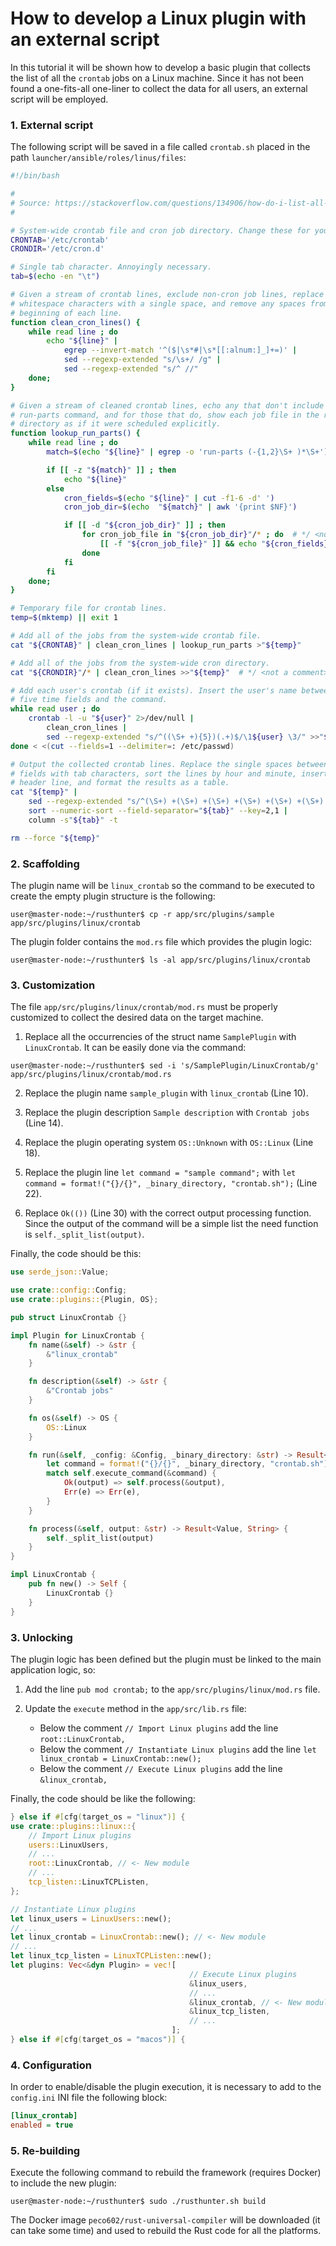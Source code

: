 # How to develop a Linux plugin with an external script

In this tutorial it will be shown how to develop a basic plugin that collects the list of all the `crontab` jobs on a Linux machine. Since it has not been found a one-fits-all one-liner to collect the data for all users, an external script will be employed. 

### 1. External script

The following script will be saved in a file called `crontab.sh` placed in the path `launcher/ansible/roles/linus/files`:

```bash
#!/bin/bash

#
# Source: https://stackoverflow.com/questions/134906/how-do-i-list-all-cron-jobs-for-all-users
#

# System-wide crontab file and cron job directory. Change these for your system.
CRONTAB='/etc/crontab'
CRONDIR='/etc/cron.d'

# Single tab character. Annoyingly necessary.
tab=$(echo -en "\t")

# Given a stream of crontab lines, exclude non-cron job lines, replace
# whitespace characters with a single space, and remove any spaces from the
# beginning of each line.
function clean_cron_lines() {
    while read line ; do
        echo "${line}" |
            egrep --invert-match '^($|\s*#|\s*[[:alnum:]_]+=)' |
            sed --regexp-extended "s/\s+/ /g" |
            sed --regexp-extended "s/^ //"
    done;
}

# Given a stream of cleaned crontab lines, echo any that don't include the
# run-parts command, and for those that do, show each job file in the run-parts
# directory as if it were scheduled explicitly.
function lookup_run_parts() {
    while read line ; do
        match=$(echo "${line}" | egrep -o 'run-parts (-{1,2}\S+ )*\S+')

        if [[ -z "${match}" ]] ; then
            echo "${line}"
        else
            cron_fields=$(echo "${line}" | cut -f1-6 -d' ')
            cron_job_dir=$(echo  "${match}" | awk '{print $NF}')

            if [[ -d "${cron_job_dir}" ]] ; then
                for cron_job_file in "${cron_job_dir}"/* ; do  # */ <not a comment>
                    [[ -f "${cron_job_file}" ]] && echo "${cron_fields} ${cron_job_file}"
                done
            fi
        fi
    done;
}

# Temporary file for crontab lines.
temp=$(mktemp) || exit 1

# Add all of the jobs from the system-wide crontab file.
cat "${CRONTAB}" | clean_cron_lines | lookup_run_parts >"${temp}" 

# Add all of the jobs from the system-wide cron directory.
cat "${CRONDIR}"/* | clean_cron_lines >>"${temp}"  # */ <not a comment>

# Add each user's crontab (if it exists). Insert the user's name between the
# five time fields and the command.
while read user ; do
    crontab -l -u "${user}" 2>/dev/null |
        clean_cron_lines |
        sed --regexp-extended "s/^((\S+ +){5})(.+)$/\1${user} \3/" >>"${temp}"
done < <(cut --fields=1 --delimiter=: /etc/passwd)

# Output the collected crontab lines. Replace the single spaces between the
# fields with tab characters, sort the lines by hour and minute, insert the
# header line, and format the results as a table.
cat "${temp}" |
    sed --regexp-extended "s/^(\S+) +(\S+) +(\S+) +(\S+) +(\S+) +(\S+) +(.*)$/\1\t\2\t\3\t\4\t\5\t\6\t\7/" |
    sort --numeric-sort --field-separator="${tab}" --key=2,1 |
    column -s"${tab}" -t

rm --force "${temp}"
```

### 2. Scaffolding

The plugin name will be `linux_crontab` so the command to be executed to create the empty plugin structure is the following:

```console
user@master-node:~/rusthunter$ cp -r app/src/plugins/sample app/src/plugins/linux/crontab
```

The plugin folder contains the `mod.rs` file which provides the plugin logic:

```console
user@master-node:~/rusthunter$ ls -al app/src/plugins/linux/crontab
```

### 3. Customization

The file `app/src/plugins/linux/crontab/mod.rs` must be properly customized to collect the desired data on the target machine.

1. Replace all the occurrencies of the struct name `SamplePlugin` with `LinuxCrontab`. It can be easily done via the command:

```console
user@master-node:~/rusthunter$ sed -i 's/SamplePlugin/LinuxCrontab/g' app/src/plugins/linux/crontab/mod.rs
```

2. Replace the plugin name `sample_plugin` with `linux_crontab` (Line 10).

3. Replace the plugin description `Sample description` with `Crontab jobs` (Line 14).

4. Replace the plugin operating system `OS::Unknown` with `OS::Linux` (Line 18).

5. Replace the plugin line `let command = "sample command";` with `let command = format!("{}/{}", _binary_directory, "crontab.sh");` (Line 22).

6. Replace `Ok(())` (Line 30) with the correct output processing function. Since the output of the command will be a simple list the need function is `self._split_list(output)`.

Finally, the code should be this:

```rust
use serde_json::Value;

use crate::config::Config;
use crate::plugins::{Plugin, OS};

pub struct LinuxCrontab {}

impl Plugin for LinuxCrontab {
    fn name(&self) -> &str {
        &"linux_crontab" 
    }

    fn description(&self) -> &str {
        &"Crontab jobs"
    }

    fn os(&self) -> OS {
        OS::Linux
    }

    fn run(&self, _config: &Config, _binary_directory: &str) -> Result<Value, String> {
        let command = format!("{}/{}", _binary_directory, "crontab.sh");
        match self.execute_command(&command) {
            Ok(output) => self.process(&output),
            Err(e) => Err(e),
        }
    }

    fn process(&self, output: &str) -> Result<Value, String> {
        self._split_list(output)
    }
}

impl LinuxCrontab {
    pub fn new() -> Self {
        LinuxCrontab {}
    }
}
```

### 3. Unlocking

The plugin logic has been defined but the plugin must be linked to the main application logic, so:

1. Add the line `pub mod crontab;` to the `app/src/plugins/linux/mod.rs` file.

2. Update the `execute` method in the `app/src/lib.rs` file:

    - Below the comment `// Import Linux plugins` add the line `root::LinuxCrontab,`
    - Below the comment `// Instantiate Linux plugins` add the line `let linux_crontab = LinuxCrontab::new();`
    - Below the comment `// Execute Linux plugins` add the line `&linux_crontab,`

Finally, the code should be like the following:

```rust
} else if #[cfg(target_os = "linux")] {
use crate::plugins::linux::{
    // Import Linux plugins
    users::LinuxUsers,
    // ...
    root::LinuxCrontab, // <- New module
    // ...
    tcp_listen::LinuxTCPListen,
};

// Instantiate Linux plugins
let linux_users = LinuxUsers::new();
// ...
let linux_crontab = LinuxCrontab::new(); // <- New module
// ...
let linux_tcp_listen = LinuxTCPListen::new();
let plugins: Vec<&dyn Plugin> = vec![
                                        // Execute Linux plugins
                                        &linux_users,
                                        // ...
                                        &linux_crontab, // <- New module
                                        &linux_tcp_listen,
                                        // ...
                                    ];
} else if #[cfg(target_os = "macos")] {
```

### 4. Configuration

In order to enable/disable the plugin execution, it is necessary to add to the `config.ini` INI file the following block:

```ini
[linux_crontab]
enabled = true
```

### 5. Re-building

Execute the following command to rebuild the framework (requires Docker) to include the new plugin:

```console
user@master-node:~/rusthunter$ sudo ./rusthunter.sh build
```

The Docker image `peco602/rust-universal-compiler` will be downloaded (it can take some time) and used to rebuild the Rust code for all the platforms.